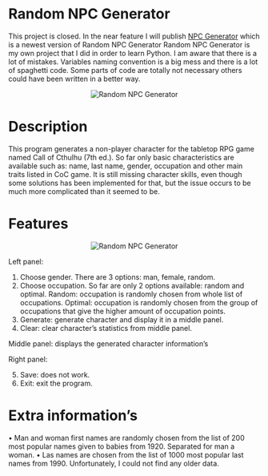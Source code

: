# Random NPC Generator

This project is closed. In the near feature I will publish [NPC Generator](https://github.com/ajwalkiewicz/NPC-Generator) which is a newest version of Random NPC Generator
Random NPC Generator is my own project that I did in order to learn Python. I am aware that there is a lot of mistakes. Variables naming convention is a big mess and there is a lot of spaghetti code. Some parts of code are totally not necessary others could have been written in a better way.

<p align="center">
  <img alt="Random NPC Generator " src="https://github.com/ajwalkiewicz/random-npc-generator/blob/master/program.png">
</p>

# Description

This program generates a non-player character for the tabletop RPG game named Call of Cthulhu (7th ed.).  So far only basic characteristics are available such as: name, last name, gender, occupation and other main traits listed in CoC game.
It is still missing character skills, even though some solutions has been implemented for that, but the issue occurs to be much more complicated than it seemed to be.

# Features

<p align="center">
  <img alt="Random NPC Generator " src="https://github.com/ajwalkiewicz/random-npc-generator/blob/master/description.png">
</p>

Left panel:
1.	Choose gender. There are 3 options: man, female, random.
2.	Choose occupation. So far are only 2 options available: random and optimal.
Random: occupation is randomly chosen from whole list of occupations.
Optimal: occupation is randomly chosen from the group of occupations that give the higher amount of occupation points.
3.	Generate: generate character and display it in a middle panel.
4.	Clear: clear character’s statistics from middle panel.

Middle panel: displays the generated character information’s

Right panel:

5. Save: does not work.
6. Exit: exit the program.

# Extra information’s

•	Man and woman first names are randomly chosen from the list of 200 most popular names given to babies from 1920. Separated for man a woman.
•	Las names are chosen from the list of 1000 most popular last names from 1990. Unfortunately, I could not find any older data.
